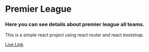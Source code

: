 # Premier League

### Here you can see details about premier league all teams.

This is a simple react project using react router and react bootstrap.

[Live Link](https://web-premier-league.netlify.app/).
